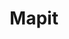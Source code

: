 ---
layout: tool
title: Mapit
external-url: http://mapit.code4sa.org/
image: mapit.png
logo: 
oneliner:
creators:
- name:
  short-name:
slideshow:
- image:
- image:
- image:
opener: process
tool-info:
- bullet:
- bullet:
- bullet:
---